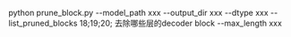 python prune_block.py 
--model_path xxx
--output_dir xxx
--dtype xxx
--list_pruned_blocks 18;19;20; 去除哪些层的decoder block
--max_length xxx